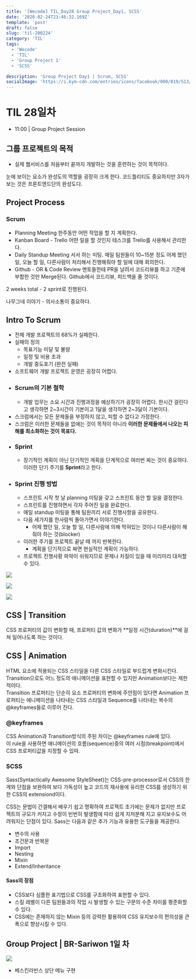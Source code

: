 ```yaml
---
title: '[Wecode] TIL_Day28 Group Project_Day1, SCSS'
date: '2020-02-24T23:46:32.169Z'
template: 'post'
draft: false
slug: 'til-200224'
category: 'TIL'
tags:
  - 'Wecode'
  - 'TIL'
  - 'Group Project 1'
  - 'SCSS'

description: 'Group Project Day1 | Scrum, SCSS'
socialImage: 'https://i.kym-cdn.com/entries/icons/facebook/000/019/513/til.jpg'
---
```


<!-- ![workflow](/media/react-logo.png) -->

# TIL 28일차

- 11:00 | Group Project Session

## 그룹 프로젝트의 목적

- 실제 웹서비스를 처음부터 끝까지 개발하는 것을 훈련하는 것이 목적이다.

눈에 보이는 요소가 완성도의 역할을 굉장히 크게 한다.
코드퀄리티도 중요하지만 3자가 보는 것은 프론트엔드단의 완성도다.

## Project Process

### Scrum

- Planning Meeting
  한주동안 어떤 작업을 할 지 계획한다.
- Kanban Board - Trello
  어떤 일을 할 것인지 테스크를 Trello를 사용해서 관리한다.
- Daily Standup Meeting
  서서 하는 미팅. 매일 팀원들이 10~15분 정도 어제 했던 일, 오늘 할 일, 다른사람이 처리해서 진행해줘야 할 일에 대해 회의한다.
- Github - OR & Code Review
  멘토들한테 PR을 날려서 코드리뷰를 하고 기준에 부합한 것만 Merge된다. Github에서 코드리뷰, 피드백을 줄 것이다.

2 weeks total - 2 sprint로 진행된다.

나무그네 이야기 - 의사소통이 중요하다.

## Intro To Scrum

- 전체 개발 프로젝트의 68%가 실패한다.
- 실패의 정의
  - 목표기능 미달 및 불량
  - 일정 및 비용 초과
  - 개발 중도포기 (완전 실패)
- 소프트웨어 개발 프로젝트 운영은 굉장히 어렵다.
- ### Scrum의 기본 철학
  - 개발 업무는 소요 시간과 진행과정을 예상하기가 굉장히 어렵다. 한시간 걸린다고 생각하면 2~3시간이 기본이고 1달을 생각하면 2~3달이 기본이다.
- 스크럼에서는 모든 문제들을 부정하지 않고, 피할 수 없다고 가정한다.
- 스크럼은 이러한 문제들을 없애는 것이 목적이 아니라 **이러한 문제들에서 나오는 피해를 최소화하는 것이 목표다.**
- ### Sprint
  - 장기적인 계획이 아닌 단기적인 계획을 단계적으로 여러번 짜는 것이 중요하다. 이러한 단기 주기를 **Sprint**라고 한다.
- ### Sprint 진행 방법
  - 스프린트 시작 첫 날 planning 미팅을 갖고 스프린트 동안 할 일을 결정한다.
  - 스프린트를 진행하면서 각자 주어진 일을 완료한다.
  - 매일 standup 미팅을 통해 팀원끼리 서로 진행사항을 공유한다.
  - 다음 세가지를 한사람씩 돌아가면서 이야기한다.
    - 어제 했던 일, 오늘 할 일, 다른사람에 의해 막혀있는 것이나 다른사람이 해줘야 하는 것(blocker)
  - 이러한 주기를 프로젝트 끝날 때 까지 반복한다.
    - 계획을 단기적으로 짜면 현실적인 계획이 가능하다.
  - 프로젝트 진행사황 파악이 쉬워지므로 문제나 차질이 있을 때 미리미리 대처할 수 있다.

![](http://crmsearch.com/images/agileandwaterfall.gif)

![](https://blog.crisp.se/wp-content/uploads/2016/01/Making-sense-of-MVP-.jpg)

![](https://cdn-8a82.kxcdn.com/wp-content/uploads/2017/02/scrum_process_afa_5000.jpg)

## CSS | Transition

CSS 프로퍼티의 값이 변화할 때, 프로퍼티 값의 변화가 **일정 시간(duration)**에 걸쳐 일어나도록 하는 것이다.

## CSS | Animation

HTML 요소에 적용되는 CSS 스타일을 다른 CSS 스타일로 부드럽게 변화시킨다.  
Transition으로도 어느 정도의 애니메이션을 표현할 수 있지만 Animation보다는 제한적이다.  
Transition 프로퍼티는 단순히 요소 프로퍼티의 변화에 주안점이 있다면 Animation 프로퍼티는 애니메이션을 나타내는 CSS 스타일과 Sequence를 나타내는 복수의 @keyframes들로 이루어 진다.

### @keyframes

CSS Animation과 Transition방식의 주된 차이는 @keyframes rule에 있다.  
이 rule을 사용하면 애니메이션의 흐름(sequence)중의 여러 시점(breakpoint)에서 CSS 프로퍼티값을 지정할 수 있따.

### SCSS

Sass(Syntactically Awesome StyleSheet)는 CSS-pre-processor로서 CSS의 한계와 단점을 보완하여 보다 가독성이 높고 코드의 재사용에 유리한 CSS를 생성하기 위한 CSS의 extensiond이다.

CSS는 문법이 간결해서 배우기 쉽고 명확하여 프로젝트 초기에는 문제가 없지만 프로젝트의 규모가 커지고 수정이 빈번히 발생함에 따라 쉽게 지저분해 지고 유지보수도 어려워지는 단점이 있다.
Sass는 다음과 같은 추가 기능과 유용한 도구들을 제공한다.

- 변수의 사용
- 조건문과 반복문
- Import
- Nesting
- Mixin
- Extend/Inheritance

#### Sass의 장점

- CSS보다 심플한 표기법으로 CSS를 구조화하여 표현할 수 있다.
- 스킬 레벨이 다른 팀원들과의 작업 시 발생할 수 있는 구문의 수준 차이를 평준화할 수 있다.
- CSS에는 존재하지 않는 Mixin 등의 강력한 활용하여 CSS 유지보수의 편의성을 큰 폭으로 향상시킬 수 있다.

## Group Project | BR-Sariwon 1일 차

![](https://user-images.githubusercontent.com/53449023/75163040-e003a180-5761-11ea-8fee-6637ec57f8c5.png)

- 베스킨라빈스 상단 메뉴 구현
